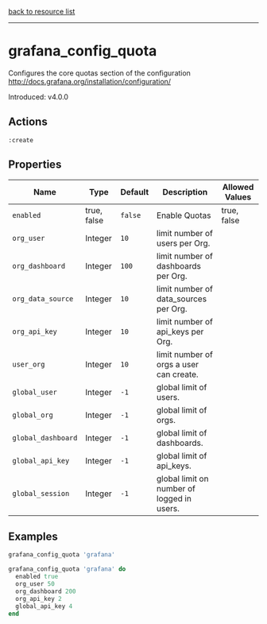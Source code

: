 [back to resource list](https://github.com/sous-chefs/grafana#resources)

---

# grafana_config_quota

Configures the core quotas section of the configuration <http://docs.grafana.org/installation/configuration/>

Introduced: v4.0.0

## Actions

`:create`

## Properties

| Name                      | Type        |  Default                    | Description                                             | Allowed Values
| ------------------------- | ----------- | --------------------------- | ------------------------------------------------------- | --------------- |
| `enabled`                 | true, false | `false`                     | Enable Quotas                                           | true, false
| `org_user`                | Integer     | `10`                        | limit number of users per Org.                          |
| `org_dashboard`           | Integer     | `100`                       | limit number of dashboards per Org.                     |
| `org_data_source`         | Integer     | `10`                        | limit number of data_sources per Org.                   |
| `org_api_key`             | Integer     | `10`                        | limit number of api_keys per Org.                       |
| `user_org`                | Integer     | `10`                        | limit number of orgs a user can create.                 |
| `global_user`             | Integer     | `-1`                        | global limit of users.                                  |
| `global_org`              | Integer     | `-1`                        | global limit of orgs.                                   |
| `global_dashboard`        | Integer     | `-1`                        | global limit of dashboards.                             |
| `global_api_key`          | Integer     | `-1`                        | global limit of api_keys.                               |
| `global_session`          | Integer     | `-1`                        | global limit on number of logged in users.              |

## Examples

```ruby
grafana_config_quota 'grafana'
```

```ruby
grafana_config_quota 'grafana' do
  enabled true
  org_user 50
  org_dashboard 200
  org_api_key 2
  global_api_key 4
end
```
